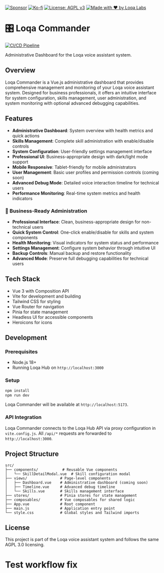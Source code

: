 [![Sponsor](https://img.shields.io/badge/Sponsor-Loqa-ff69b4?logo=githubsponsors&style=for-the-badge)](https://github.com/sponsors/annabarnes1138)
[![Ko-fi](https://img.shields.io/badge/Buy%20me%20a%20coffee-Ko--fi-FF5E5B?logo=ko-fi&logoColor=white&style=for-the-badge)](https://ko-fi.com/annabarnes)
[![License: AGPL v3](https://img.shields.io/badge/License-AGPL--3.0-blue?style=for-the-badge)](LICENSE)
[![Made with ❤️ by Loqa Labs](https://img.shields.io/badge/Made%20with%20%E2%9D%A4%EF%B8%8F-by%20LoqaLabs-ffb6c1?style=for-the-badge)](https://loqalabs.com)

# 🎛️ Loqa Commander

[![CI/CD Pipeline](https://github.com/loqalabs/loqa-commander/actions/workflows/ci.yml/badge.svg)](https://github.com/loqalabs/loqa-commander/actions/workflows/ci.yml)

Administrative Dashboard for the Loqa voice assistant system.

## Overview

Loqa Commander is a Vue.js administrative dashboard that provides comprehensive management and monitoring of your Loqa voice assistant system. Designed for business professionals, it offers an intuitive interface for system configuration, skills management, user administration, and system monitoring with optional advanced debugging capabilities.

## Features

- **Administrative Dashboard**: System overview with health metrics and quick actions
- **Skills Management**: Complete skill administration with enable/disable controls
- **System Configuration**: User-friendly settings management interface
- **Professional UI**: Business-appropriate design with dark/light mode support
- **Mobile Responsive**: Tablet-friendly for mobile administrators
- **User Management**: Basic user profiles and permission controls (coming soon)
- **Advanced Debug Mode**: Detailed voice interaction timeline for technical users
- **Performance Monitoring**: Real-time system metrics and health indicators

### 🏢 Business-Ready Administration

- **Professional Interface**: Clean, business-appropriate design for non-technical users
- **Quick System Control**: One-click enable/disable for skills and system components
- **Health Monitoring**: Visual indicators for system status and performance
- **Settings Management**: Configure system behavior through intuitive UI
- **Backup Controls**: Manual backup and restore functionality
- **Advanced Mode**: Preserve full debugging capabilities for technical users

## Tech Stack

- Vue 3 with Composition API
- Vite for development and building
- Tailwind CSS for styling
- Vue Router for navigation
- Pinia for state management
- Headless UI for accessible components
- Heroicons for icons

## Development

### Prerequisites

- Node.js 18+
- Running Loqa Hub on `http://localhost:3000`

### Setup

```bash
npm install
npm run dev
```

Loqa Commander will be available at `http://localhost:5173`.

### API Integration

Loqa Commander connects to the Loqa Hub API via proxy configuration in `vite.config.js`. All `/api/*` requests are forwarded to `http://localhost:3000`.

## Project Structure

```
src/
├── components/           # Reusable Vue components
│   └── SkillDetailModal.vue  # Skill configuration modal
├── views/               # Page-level components
│   ├── Dashboard.vue    # Administrative dashboard (coming soon)
│   ├── Timeline.vue     # Advanced debug timeline
│   └── Skills.vue       # Skills management interface
├── stores/              # Pinia stores for state management
├── composables/         # Vue composables for shared logic
├── App.vue              # Root component
├── main.js              # Application entry point
└── style.css            # Global styles and Tailwind imports
```

## License

This project is part of the Loqa voice assistant system and follows the same AGPL 3.0 licensing. 
 
 
# Test workflow fix
